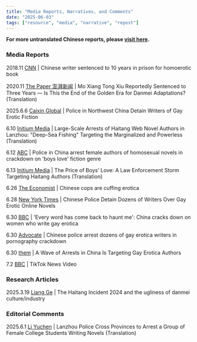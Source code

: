 ```yaml
---
title: "Media Reports, Narratives, and Comments" 
date: "2025-06-03"
tags: ["resource", "media", "narrative", "repost"] 
---
```


**For more untranslated Chinese reports, please [visit here](https://freewriters-haitang.github.io/posts/000015-reports/).**

### Media Reports

2018.11 [CNN](https://www.cnn.com/2018/11/19/china/chinese-erotic-fiction-writer-prison-intl/index.html) | Chinese writer sentenced to 10 years in prison for homoerotic book

2020.11 [The Paper 澎湃新闻](https://freewriters-haitang.github.io/english/posts/000080-thepaper-20201106/) | Mo Xiang Tong Xiu Reportedly Sentenced to Three Years — Is This the End of the Golden Era for Danmei Adaptations? (Translation)

2025.6.6 [Caixin Global](https://www.caixinglobal.com/2025-06-09/police-in-northwest-china-detain-writers-of-gay-erotic-fiction-102328679.html) | Police in Northwest China Detain Writers of Gay Erotic Fiction

6.10 [Initium Media](https://freewriters-haitang.github.io/english/posts/000310-theinitium/) | Large-Scale Arrests of Haitang Web Novel Authors in Lanzhou: "Deep-Sea Fishing" Targeting the Marginalized and Powerless (Translation)

6.12 [ABC](https://www.abc.net.au/news/2025-06-12/police-in-china-arrest-female-writers-over-homosexual-novels/105403258) | Police in China arrest female authors of homosexual novels in crackdown on 'boys love' fiction genre

6.13 [Initium Media](https://freewriters-haitang.github.io/english/posts/000380-theinitium/) | The Price of Boys’ Love: A Law Enforcement Storm Targeting Haitang Authors (Translation)

6.26 [The Economist](https://freewriters-haitang.github.io/english/posts/000480-economist/) | Chinese cops are cuffing erotica

6.28 [New York Times](https://www.nytimes.com/2025/06/28/world/asia/china-boys-love-women.html) | Chinese Police Detain Dozens of Writers Over Gay Erotic Online Novels

6.30 [BBC](https://freewriters-haitang.github.io/english/posts/000450-bbc/) | 'Every word has come back to haunt me': China cracks down on women who write gay erotica

6.30 [Advocate](https://freewriters-haitang.github.io/english/posts/000460-advocate/) | Chinese police arrest dozens of gay erotica writers in pornography crackdown

6.30 [them](https://freewriters-haitang.github.io/english/posts/000470-them/) | A Wave of Arrests in China Is Targeting Gay Erotica Authors

7.2 [BBC](https://www.tiktok.com/@bbcnews/video/7522133239092366614) | TikTok News Video

### Research Articles

2025.3.19 [Liang Ge](https://freewriters-haitang.github.io/english/posts/000320-liangge/) | The Haitang Incident 2024 and the ugliness of danmei culture/industry

### Editorial Comments

2025.6.1 [Li Yuchen](https://freewriters-haitang.github.io/english/posts/000030-liyuchen/) | Lanzhou Police Cross Provinces to Arrest a Group of Female College Students Writing Novels (Translation)
